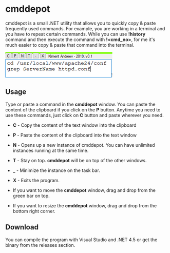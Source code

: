 # cmddepot

cmddepot is a small .NET utility that allows you to quickly copy & paste frequently used commands.
For example, you are working in a terminal and you have to repeat certain commands. 
While you can use **!history** command and then execute the command with **!<cmd_no>**, for me it's much easier
to copy & paste that command into the terminal.

![cmddepot](cmddepot.png)

## Usage

Type or paste a command in the **cmddepot** window. You can paste the content of the clipboard if you click on the **P** button. Anytime you need to use these commands, just click on **C** button and paste wherever you need.

* **C** - Copy the content of the text window into the clipboard
* **P** - Paste the content of the clipboard into the text window
* **N** - Opens up a new instance of cmddepot. You can have unlimited instances running at the same time.
* **T** - Stay on top. **cmddepot** will be on top of the other windows.
* **_** - Minimize the instance on the task bar.
* **X** - Exits the program.

* If you want to move the **cmddepot** window, drag and drop from the green bar on top. 
* If you want to resize the **cmddepot** window, drag and drop from the bottom right corner. 

## Download

You can compile the program with Visual Studio and .NET 4.5 or get the binary from the releases section.